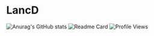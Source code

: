 # LancD

![Anurag's GitHub stats](https://github-readme-stats.vercel.app/api?username=VorngViseth&show_icons=true&theme=tokyonight)
![Readme Card](https://github-readme-stats.vercel.app/api/wakatime?username=@LancD&layout=compact&theme=tokyonight)
![Profile Views](https://count.getloli.com/@LancD?name=LancD&theme=rule34&padding=10&offset=0&align=top&scale=1&pixelated=1&darkmode=auto)
